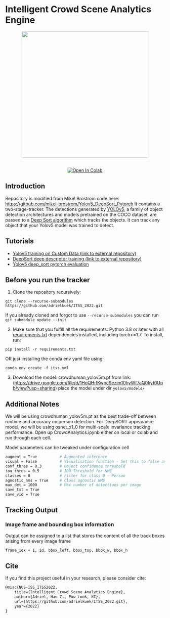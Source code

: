 # Intelligent Crowd Scene Analytics Engine

<div align="center">
<p>
<img src="cam7_short2.gif" width="400"/> 
</p>
<br>  
<a href="https://colab.research.google.com/drive/1cp_14t7bFF7S4UswKEd4NRio-HxPRkUg"><img src="https://colab.research.google.com/assets/colab-badge.svg" alt="Open In Colab"></a>
 
</div>

</div>


## Introduction

Repository is modified from Mikel Brostrom code here: https://github.com/mikel-brostrom/Yolov5_DeepSort_Pytorch
It contains a two-stage-tracker. The detections generated by [YOLOv5](https://github.com/ultralytics/yolov5), a family of object detection architectures and models pretrained on the COCO dataset, are passed to a [Deep Sort algorithm](https://github.com/ZQPei/deep_sort_pytorch) which tracks the objects. It can track any object that your Yolov5 model was trained to detect.


## Tutorials

* [Yolov5 training on Custom Data (link to external repository)](https://github.com/ultralytics/yolov5/wiki/Train-Custom-Data)&nbsp;
* [DeepSort deep descriptor training (link to external repository)](https://kaiyangzhou.github.io/deep-person-reid/user_guide.html)&nbsp;
* [Yolov5 deep_sort pytorch evaluation](https://github.com/mikel-brostrom/Yolov5_DeepSort_Pytorch/wiki/Evaluation)&nbsp;

## Before you run the tracker

1. Clone the repository recursively:

`git clone --recurse-submodules https://github.com/adrielkuek/ITSS_2022.git`

If you already cloned and forgot to use `--recurse-submodules` you can run `git submodule update --init`

2. Make sure that you fulfill all the requirements: Python 3.8 or later with all [requirements.txt](https://github.com/adrielkuek/ITSS_2022/blob/main/requirements.txt) dependencies installed, including torch>=1.7. To install, run:

`pip install -r requirements.txt`

OR just installing the conda env yaml file using:

`conda env create -f itss.yml`

3. Download the model: crowdhuman_yolov5m.pt from link: (https://drive.google.com/file/d/1HoQHrIKwpc9ezim10hyWf7aQ0kyt0Upb/view?usp=sharing)
place the model under dir `yolov5/models/`

## Additional Notes

We will be using crowdhuman_yolov5m.pt as the best trade-off between runtime and accuracy on person detection. For DeepSORT appearance model, we will be using osnet_x1_0 for multi-scale invariance tracking performance.
Open up CrowdAnalytics.ipynb either on local or colab and run through each cell.

Model parameters can be tweaked under configuration cell

```bash
augment = True          # Augmented inference
visual = False          # Visualisation function - Set this to false as default
conf_thres = 0.3        # Object confidence threshold
iou_thres = 0.5         # IOU Threshold for NMS
classes = 0             # Filter for class 0 - Person
agnostic_nms = True     # Class agnostic NMS
max_det = 1000          # Max number of detections per image
save_txt = True
save_vid = True
```

## Tracking Output

### Image frame and bounding box information

Output can be assigned to a list that stores the content of all the track boxes arising from every image frame

```bash
frame_idx + 1, id, bbox_left, bbox_top, bbox_w, bbox_h
```

## Cite

If you find this project useful in your research, please consider cite:

```latex
@misc{NUS-ISS_ITSS2022,
    title={Intelligent Crowd Scene Analytics Engine},
    author={Adriel, Hao Zi, Pow Look, KC},
    url={https://github.com/adrielkuek/ITSS_2022.git},
    year={2022}
}
```
